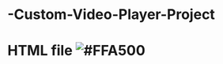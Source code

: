 # -Custom-Video-Player-Project


# HTML file ![#FFA500](https://via.placeholder.com/15/FFA500/FFA500.png) 

